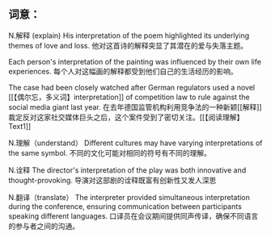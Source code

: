 ## 词意：
N.解释 (explain)
His interpretation of the poem highlighted its underlying themes of love and loss.
他对这首诗的解释突显了其潜在的爱与失落主题。

Each person's interpretation of the painting was influenced by their own life experiences.
每个人对这幅画的解释都受到他们自己的生活经历的影响。

The case had been closely watched after German regulators used a novel [[【偶尔忘，多义词】interpretation]] of competition law to rule against the social media giant last year. 
在去年德国监管机构利用竞争法的一种新颖[[解释]]裁定反对这家社交媒体巨头之后，这个案件受到了密切关注。[[【阅读理解】Text1]]

N.理解（understand）
Different cultures may have varying interpretations of the same symbol.
不同的文化可能对相同的符号有不同的理解。

N.诠释
The director's interpretation of the play was both innovative and thought-provoking.
导演对这部剧的诠释既富有创新性又发人深思

N.翻译（translate）
The interpreter provided simultaneous interpretation during the conference, ensuring communication between participants speaking different languages.
口译员在会议期间提供同声传译，确保不同语言的参与者之间的沟通。

